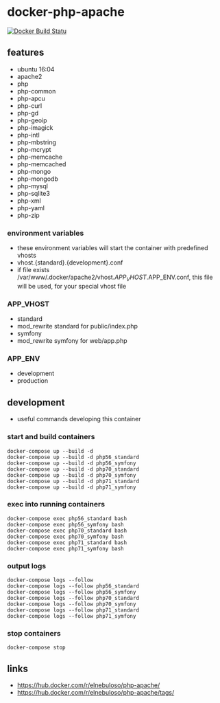 # docker-php-apache

[![Docker Build Statu](https://img.shields.io/docker/build/elnebuloso/php-apache.svg)](https://hub.docker.com/r/elnebuloso/php-apache/builds/)

## features

- ubuntu 16:04
- apache2
- php
- php-common
- php-apcu
- php-curl
- php-gd
- php-geoip
- php-imagick
- php-intl
- php-mbstring
- php-mcrypt
- php-memcache
- php-memcached
- php-mongo
- php-mongodb
- php-mysql
- php-sqlite3
- php-xml
- php-yaml
- php-zip


### environment variables

- these environment variables will start the container with predefined vhosts
- vhost.{standard}.{development}.conf
- if file exists /var/www/.docker/apache2/vhost.$APP_VHOST.$APP_ENV.conf, this file will be used, for your special vhost file

### APP_VHOST

- standard
- mod_rewrite standard for public/index.php
- symfony
- mod_rewrite symfony for web/app.php

### APP_ENV

- development
- production

## development

- useful commands developing this container

### start and build containers

```
docker-compose up --build -d
docker-compose up --build -d php56_standard
docker-compose up --build -d php56_symfony
docker-compose up --build -d php70_standard
docker-compose up --build -d php70_symfony
docker-compose up --build -d php71_standard
docker-compose up --build -d php71_symfony
```

### exec into running containers

```
docker-compose exec php56_standard bash
docker-compose exec php56_symfony bash
docker-compose exec php70_standard bash
docker-compose exec php70_symfony bash
docker-compose exec php71_standard bash
docker-compose exec php71_symfony bash
```

### output logs

```
docker-compose logs --follow
docker-compose logs --follow php56_standard
docker-compose logs --follow php56_symfony
docker-compose logs --follow php70_standard
docker-compose logs --follow php70_symfony
docker-compose logs --follow php71_standard
docker-compose logs --follow php71_symfony
```

### stop containers

```
docker-compose stop
```

## links 

- https://hub.docker.com/r/elnebuloso/php-apache/
- https://hub.docker.com/r/elnebuloso/php-apache/tags/